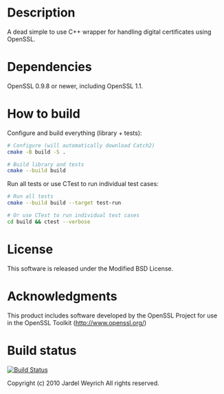 # Description

A dead simple to use C++ wrapper for handling digital certificates using OpenSSL. 

# Dependencies

OpenSSL 0.9.8 or newer, including OpenSSL 1.1.

# How to build

Configure and build everything (library + tests):

```bash
# Configure (will automatically download Catch2)
cmake -B build -S .

# Build library and tests
cmake --build build
```

Run all tests or use CTest to run individual test cases:

```bash
# Run all tests
cmake --build build --target test-run

# Or use CTest to run individual test cases
cd build && ctest --verbose
```

# License

This software is released under the Modified BSD License.

# Acknowledgments

This product includes software developed by the OpenSSL Project
for use in the OpenSSL Toolkit (http://www.openssl.org/)

# Build status

[![Build Status](https://travis-ci.org/jweyrich/sslpkix.png)](https://travis-ci.org/jweyrich/sslpkix)

Copyright (c) 2010 Jardel Weyrich <jweyrich at gmail dot com>
All rights reserved.
